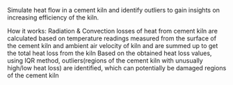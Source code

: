 Simulate heat flow in a cement kiln and identify outliers to gain insights on increasing efficiency of the kiln.

How it works:
Radiation & Convection losses of heat from cement kiln are calculated based on temperature readings measured from the surface of the cement kiln and ambient air velocity of kiln and are summed up to get the total heat loss from the kiln
Based on the obtained heat loss values, using IQR method, outliers(regions of the cement kiln with unusually high/low heat loss) are identified, which can potentially be damaged regions of the cement kiln
